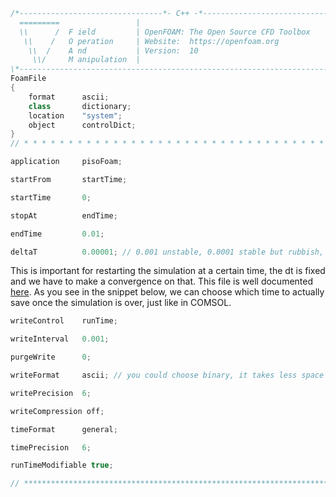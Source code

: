 ```cpp
/*--------------------------------*- C++ -*----------------------------------*\
  =========                 |
  \\      /  F ield         | OpenFOAM: The Open Source CFD Toolbox
   \\    /   O peration     | Website:  https://openfoam.org
    \\  /    A nd           | Version:  10
     \\/     M anipulation  |
\*---------------------------------------------------------------------------*/
FoamFile
{
    format      ascii;
    class       dictionary;
    location    "system";
    object      controlDict;
}
// * * * * * * * * * * * * * * * * * * * * * * * * * * * * * * * * * * * * * //

application     pisoFoam;

startFrom       startTime;

startTime       0;

stopAt          endTime;

endTime         0.01;

deltaT          0.00001; // 0.001 unstable, 0.0001 stable but rubbish, 0.00001 good
```
This is important for restarting the simulation at a certain time, the dt is fixed and we have to make a convergence on that. This file is well documented [here](https://doc.cfd.direct/openfoam/user-guide-v6/controldict). As you see in the snippet below, we can choose which time to actually save once the simulation is over, just like in COMSOL.
```cpp
writeControl    runTime;

writeInterval   0.001;

purgeWrite      0;

writeFormat     ascii; // you could choose binary, it takes less space

writePrecision  6;

writeCompression off;

timeFormat      general;

timePrecision   6;

runTimeModifiable true;

// ************************************************************************* //
```